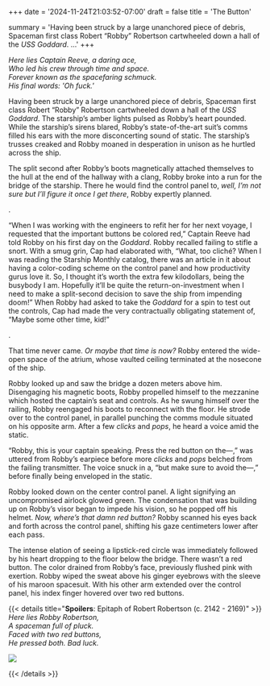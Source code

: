 +++
date = '2024-11-24T21:03:52-07:00'
draft = false
title = 'The Button'

summary = 'Having been struck by a large unanchored piece of debris, Spaceman first class Robert “Robby” Robertson cartwheeled down a hall of the *USS Goddard*. ...'
+++

*Here lies Captain Reeve, a daring ace,*  
*Who led his crew through time and space.*  
*Forever known as the spacefaring schmuck.*  
*His final words: 'Oh fuck.'*


Having been struck by a large unanchored piece of debris, Spaceman first class Robert “Robby” Robertson cartwheeled down a hall of the *USS Goddard*. The starship’s amber lights pulsed as Robby’s heart pounded. While the starship’s sirens blared, Robby’s state-of-the-art suit’s comms filled his ears with the more disconcerting sound of static. The starship’s trusses creaked and Robby moaned in desperation in unison as he hurtled across the ship.

The split second after Robby’s boots magnetically attached themselves to the hull at the end of the hallway with a clang, Robby broke into a run for the bridge of the starship. There he would find the control panel to, *well, I’m not sure but I’ll figure it once I get there*, Robby expertly planned.

.

“When I was working with the engineers to refit her for her next voyage, I requested that the important buttons be colored red,” Captain Reeve had told Robby on his first day on the *Goddard*. Robby recalled failing to stifle a snort. With a smug grin, Cap had elaborated with, “What, too cliché? When I was reading the Starship Monthly catalog, there was an article in it about having a color-coding scheme on the control panel and how productivity gurus love it. So, I thought it’s worth the extra few kilodollars, being the busybody I am. Hopefully it’ll be quite the return-on-investment when I need to make a split-second decision to save the ship from impending doom!” When Robby had asked to take the *Goddard* for a spin to test out the controls, Cap had made the very contractually obligating statement of, “Maybe some other time, kid!”

.

That time never came. *Or maybe that time is now?* Robby entered the wide-open space of the atrium, whose vaulted ceiling terminated at the nosecone of the ship.

Robby looked up and saw the bridge a dozen meters above him. Disengaging his magnetic boots, Robby propelled himself to the mezzanine which hosted the captain’s seat and controls. As he swung himself over the railing, Robby reengaged his boots to reconnect with the floor. He strode over to the control panel, in parallel punching the comms module situated on his opposite arm. After a few *clicks* and *pops*, he heard a voice amid the static.

“Robby, this is your captain speaking. Press the red button on the—,” was uttered from Robby’s earpiece before more *clicks* and *pops* belched from the failing transmitter. The voice snuck in a, “but make sure to avoid the—,” before finally being enveloped in the static.

Robby looked down on the center control panel. A light signifying an uncompromised airlock glowed green. The condensation that was building up on Robby’s visor began to impede his vision, so he popped off his helmet. *Now, where’s that damn red button?* Robby scanned his eyes back and forth across the control panel, shifting his gaze centimeters lower after each pass.

The intense elation of seeing a lipstick-red circle was immediately followed by his heart dropping to the floor below the bridge. There wasn’t a red button. The color drained from Robby’s face, previously flushed pink with exertion. Robby wiped the sweat above his ginger eyebrows with the sleeve of his maroon spacesuit. With his other arm extended over the control panel, his index finger hovered over two red buttons.


{{< details title="**Spoilers**: Epitaph of Robert Robertson (c. 2142 - 2169)" >}}
*Here lies Robby Robertson,*  
*A spaceman full of pluck.*  
*Faced with two red buttons,*  
*He pressed both. Bad luck.*  

![](/images/the-button.png)

{{< /details >}}